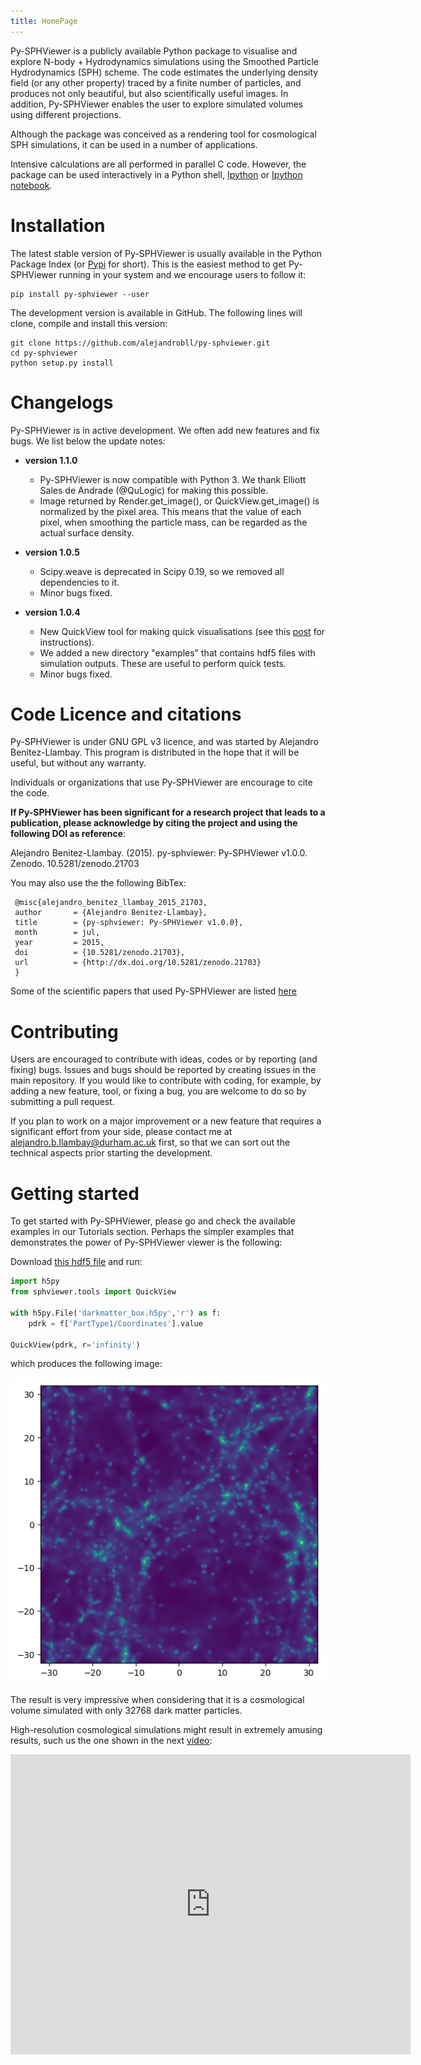 ```yaml
---
title: HomePage
---
```


Py-SPHViewer is a publicly available Python package to visualise and explore N-body + Hydrodynamics simulations using the Smoothed Particle Hydrodynamics (SPH) scheme. The code estimates the underlying density field (or any other property) traced by a finite number of particles, and produces not only beautiful, but also scientifically useful images. In addition, Py-SPHViewer enables the user to explore simulated volumes using different projections.

Although the package was conceived as a rendering tool for cosmological SPH simulations, it can be used in a number of applications.

Intensive calculations are all performed in parallel C code. However, the package can be used interactively in a Python shell, [Ipython](http://ipython.org/) or [Ipython notebook](http://ipython.org/).


# Installation

The latest stable version of Py-SPHViewer is usually available in the Python Package Index (or [Pypi](https://pypi.python.org/pypi?:action=display&name=py-sphviewer&version=0.166) for short). This is the easiest method to get Py-SPHViewer running in your system and we encourage users to follow it:

    pip install py-sphviewer --user

The development version is available in GitHub. The following lines will clone, compile and install this version:

    git clone https://github.com/alejandrobll/py-sphviewer.git
    cd py-sphviewer
    python setup.py install


# Changelogs

Py-SPHViewer is in active development. We often add new features and fix bugs. We list below the update notes:

- **version 1.1.0**

  * Py-SPHViewer is now compatible with Python 3. We thank Elliott Sales de Andrade (@QuLogic) for making this possible.
  * Image returned by Render.get_image(), or QuickView.get_image() is normalized by the pixel area. This means that the value of each pixel, when smoothing the particle mass, can be regarded as the actual surface density.

- **version 1.0.5**

  * Scipy.weave is deprecated in Scipy 0.19, so we removed all dependencies to it.
  * Minor bugs fixed.

- **version 1.0.4**

   * New QuickView tool for making quick visualisations (see this [post](https://sites.google.com/view/abll/codes/py-sphviewer/using-quickview) for instructions).
   * We added a new directory "examples" that contains hdf5 files with simulation outputs. These are useful to perform quick tests.
   * Minor bugs fixed.

# Code Licence and citations

 Py-SPHViewer is under GNU GPL v3 licence, and was started by Alejandro Benitez-Llambay. This program is distributed in the hope that it will be useful, but without any warranty.

 Individuals or organizations that use Py-SPHViewer are encourage to cite the code.

 **If Py-SPHViewer has been significant for a research project that leads to a publication, please acknowledge by citing the project and using the following DOI as reference**:

 Alejandro Benitez-Llambay. (2015). py-sphviewer: Py-SPHViewer v1.0.0. Zenodo. 10.5281/zenodo.21703

 You may also use the the following BibTex:

     @misc{alejandro_benitez_llambay_2015_21703,
     author       = {Alejandro Benitez-Llambay},
     title        = {py-sphviewer: Py-SPHViewer v1.0.0},
     month        = jul,
     year         = 2015,
     doi          = {10.5281/zenodo.21703},
     url          = {http://dx.doi.org/10.5281/zenodo.21703}
     }

Some of the scientific papers that used Py-SPHViewer are listed [here](/content/bibliography.html)

# Contributing

Users are encouraged to contribute with ideas, codes or by reporting (and fixing) bugs. Issues and bugs should be reported by creating issues in the main repository. If you would like to contribute with coding, for example, by adding a new feature, tool, or fixing a bug, you are welcome to do so by submitting a pull request.

If you plan to work on a major improvement or a new feature that requires a significant effort from your side, please contact me at alejandro.b.llambay@durham.ac.uk first, so that we can sort out the technical aspects prior starting the development.



# Getting started

To get started with Py-SPHViewer, please go and check the available examples in our Tutorials section. Perhaps the simpler examples that demonstrates the power of Py-SPHViewer viewer is the following:

Download [this hdf5 file](https://github.com/alejandrobll/py-sphviewer/raw/master/examples/darkmatter_box.h5py) and run:

```python
import h5py
from sphviewer.tools import QuickView

with h5py.File('darkmatter_box.h5py','r') as f:
    pdrk = f['PartType1/Coordinates'].value

QuickView(pdrk, r='infinity')
```

which produces the following image:

<p align="center">
   <img src="assets/img/first_image.png" alt="First image with QuickView">
</p>

The result is very impressive when considering that it is a cosmological volume simulated with only 32768 dark matter particles.

High-resolution cosmological simulations might result in extremely amusing results, such us the one shown in the next [video](https://www.youtube.com/watch?annotation_id=annotation_692472089&feature=iv&src_vid=vqGYURAgYUY&v=4ZIgVbNlDU4):

<p align="center">
<iframe width="640" height="480" src="https://www.youtube.com/embed/4ZIgVbNlDU4" frameborder="0" allowfullscreen></iframe>
</p>